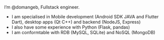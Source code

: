 I’m @domangeb, Fullstack engineer.
- I am specialised in Mobile development (Android SDK JAVA and Flutter Dart), desktop apps (Qt C++) and backend (NodeJS, Express)
- I also have some experience with Python (Flask, pandas)
- I am conformtable with RDB (MySQL, SQLite) and NoSQL (MongoDB)

<!---
domangeb/domangeb is a ✨ special ✨ repository because its `README.md` (this file) appears on your GitHub profile.
You can click the Preview link to take a look at your changes.
--->
